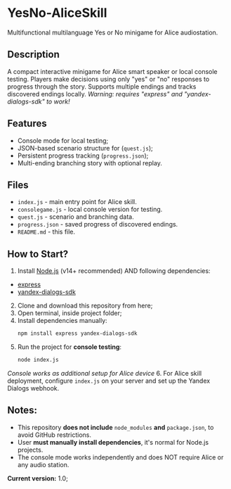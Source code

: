 # YesNo-AliceSkill
Multifunctional multilanguage Yes or No minigame for Alice audiostation.

## Description
A compact interactive minigame for Alice smart speaker or local console testing.
Players make decisions using only "yes" or "no" responses to progress through the story.
Supports multiple endings and tracks discovered endings locally.
*Warning: requires "express" and "yandex-dialogs-sdk" to work!*

## Features
- Console mode for local testing;
- JSON-based scenario structure for (`quest.js`);
- Persistent progress tracking (`progress.json`);
- Multi-ending branching story with optional replay.

## Files
- `index.js` - main entry point for Alice skill.
- `consolegame.js` - local console version for testing.
- `quest.js` - scenario and branching data.
- `progress.json` - saved progress of discovered endings.
- `README.md` - this file.

## How to Start?
1. Install [Node.js](https://nodejs.org) (v14+ recommended) AND following dependencies:
-  [express](https://www.npmjs.com/package/express)
-  [yandex-dialogs-sdk](https://www.npmjs.com/package/yandex-dialogs-sdk)
2. Clone and download this repository from here;
3. Open terminal, inside project folder;
4. Install dependencies manually:
   ```bash
   npm install express yandex-dialogs-sdk
5. Run the project for **console testing**:
   ```bash
   node index.js
*Console works as additional setup for Alice device*
6. For Alice skill deployment, configure `index.js` on your server and set up the Yandex Dialogs webhook.

## Notes:
- This repository **does not include** `node_modules` **and** `package.json`, to avoid GitHub restrictions.
- User **must manually install dependencies**, it's normal for Node.js projects.
- The console mode works independently and does NOT require Alice or any audio station.

**Current version:** 1.0;
